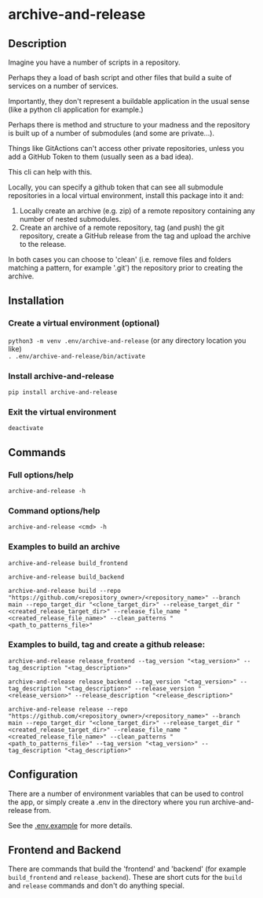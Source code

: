 # archive-and-release

## Description
Imagine you have a number of scripts in a repository. 

Perhaps they a load of bash script and other files that build a suite of services on a number of services.

Importantly, they don't represent a buildable application in the usual sense (like a python cli application for example.)

Perhaps there is method and structure to your madness and the repository is built up of a number of submodules (and some are private...).

Things like GitActions can't access other private repositories, unless you add a GitHub Token to them (usually seen as a bad idea).

This cli can help with this.

Locally, you can specify a github token that can see all submodule repositories in a local virtual environment, install this package into it and:

1. Locally create an archive (e.g. zip) of a remote repository containing any number of nested submodules.
2. Create an archive of a remote repository, tag (and push) the git repository, create a GitHub release from the tag and upload the archive to the release.

In both cases you can choose to 'clean' (i.e. remove files and folders matching a pattern, for example '.git') the repository prior to creating the archive.

## Installation
### Create a virtual environment (optional)
`python3 -m venv .env/archive-and-release` (or any directory location you like)</br>
`. .env/archive-and-release/bin/activate`

### Install archive-and-release
`pip install archive-and-release`

### Exit the virtual environment
`deactivate`

## Commands

### Full options/help
`archive-and-release -h`

### Command options/help
`archive-and-release <cmd> -h`

### Examples to build an archive
`archive-and-release build_frontend`

`archive-and-release build_backend`

`archive-and-release build --repo "https://github.com/<repository_owner>/<repository_name>" --branch main --repo_target_dir "<clone_target_dir>" --release_target_dir "<created_release_target_dir>" --release_file_name "<created_release_file_name>" --clean_patterns "<path_to_patterns_file>"` 

### Examples to build, tag and create a github release:
`archive-and-release release_frontend --tag_version "<tag_version>" --tag_description "<tag_description>"`

`archive-and-release release_backend --tag_version "<tag_version>" --tag_description "<tag_description>" --release_version "<release_version>" --release_description "<release_description>"`

`archive-and-release release --repo "https://github.com/<repository_owner>/<repository_name>" --branch main --repo_target_dir "<clone_target_dir>" --release_target_dir "<created_release_target_dir>" --release_file_name "<created_release_file_name>" --clean_patterns "<path_to_patterns_file>" --tag_version "<tag_version>" --tag_description "<tag_description>"`


## Configuration
There are a number of environment variables that can be used to control the app, or simply create a .env in the directory where you run archive-and-release from.

See the [.env.example](https://github.com/dan-east/archive-and-release/blob/main/.env.example) for more details.


## Frontend and Backend
There are commands that build the 'frontend' and 'backend' (for example `build_frontend` and `release_backend`). These are short cuts for the `build` and `release` commands and don't do anything special.
